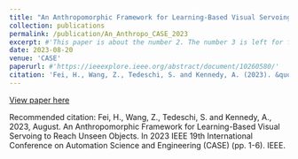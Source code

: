 ```yaml
---
title: "An Anthropomorphic Framework for Learning-Based Visual Servoing to Reach Unseen Objects"
collection: publications
permalink: /publication/An_Anthropo_CASE_2023
excerpt: #'This paper is about the number 2. The number 3 is left for future work.'
date: 2023-08-20
venue: 'CASE'
paperurl: #'https://ieeexplore.ieee.org/abstract/document/10260580/'
citation: 'Fei, H., Wang, Z., Tedeschi, S. and Kennedy, A. (2023). &quot;An Anthropomorphic Framework for Learning-Based Visual Servoing to Reach Unseen Objects.&quot; <i>In 2023 IEEE 19th International Conference on Automation Science and Engineering (CASE) </i>. (pp. 1-6). IEEE.'
---
```


[View paper here](https://ieeexplore.ieee.org/abstract/document/10260580/)

Recommended citation: Fei, H., Wang, Z., Tedeschi, S. and Kennedy, A., 2023, August. An Anthropomorphic Framework for Learning-Based Visual Servoing to Reach Unseen Objects. In 2023 IEEE 19th International Conference on Automation Science and Engineering (CASE) (pp. 1-6). IEEE.

